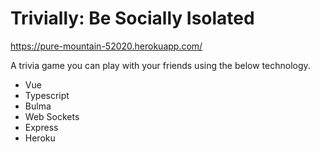 # Trivially: Be Socially Isolated

https://pure-mountain-52020.herokuapp.com/

A trivia game you can play with your friends using the below technology.

- Vue
- Typescript
- Bulma
- Web Sockets
- Express
- Heroku
